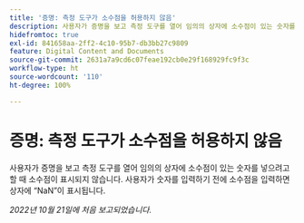 ```yaml
---
title: '증명: 측정 도구가 소수점을 허용하지 않음'
description: 사용자가 증명을 보고 측정 도구를 열어 임의의 상자에 소수점이 있는 숫자를 넣으려고 할 때 소수점이 표시되지 않습니다. 사용자가 숫자를 입력하기 전에 소수점을 입력하면 상자에 “NaN”이 표시됩니다.
hidefromtoc: true
exl-id: 841658aa-2ff2-4c10-95b7-db3bb27c9809
feature: Digital Content and Documents
source-git-commit: 2631a7a9cd6c07feae192cb0e29f168929fc9f3c
workflow-type: ht
source-wordcount: '110'
ht-degree: 100%

---
```


# 증명: 측정 도구가 소수점을 허용하지 않음

<!--Requested article.This article is on the WF and WFP TOC. -->

사용자가 증명을 보고 측정 도구를 열어 임의의 상자에 소수점이 있는 숫자를 넣으려고 할 때 소수점이 표시되지 않습니다. 사용자가 숫자를 입력하기 전에 소수점을 입력하면 상자에 “NaN”이 표시됩니다.

_2022년 10월 21일에 처음 보고되었습니다._
